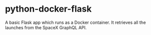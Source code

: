 # python-docker-flask
A basic Flask app which runs as a Docker container. It retrieves all the launches from the SpaceX GraphQL API.
